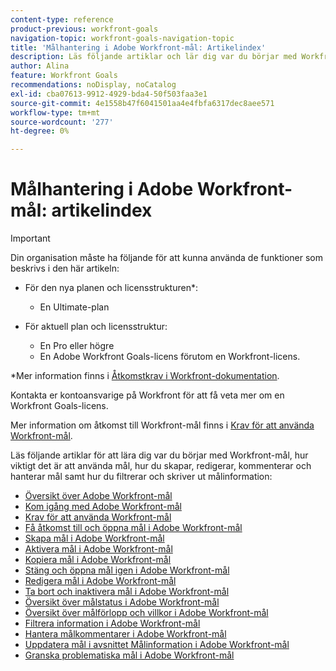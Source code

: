 ```yaml
---
content-type: reference
product-previous: workfront-goals
navigation-topic: workfront-goals-navigation-topic
title: 'Målhantering i Adobe Workfront-mål: Artikelindex'
description: Läs följande artiklar och lär dig var du börjar med Workfront-mål, hur viktigt det är att använda mål, hur du skapar, redigerar, kommenterar och hanterar mål samt hur du filtrerar och skriver ut målinformation.
author: Alina
feature: Workfront Goals
recommendations: noDisplay, noCatalog
exl-id: cba07613-9912-4929-bda4-50f503faa3e1
source-git-commit: 4e1558b47f6041501aa4e4fbfa6317dec8aee571
workflow-type: tm+mt
source-wordcount: '277'
ht-degree: 0%

---
```


# Målhantering i Adobe Workfront-mål: artikelindex

<!--Audited: 4/2025-->

>[!IMPORTANT]
>
>Din organisation måste ha följande för att kunna använda de funktioner som beskrivs i den här artikeln:
>
>* För den nya planen och licensstrukturen*:
>
>   * En Ultimate-plan
>    
>* För aktuell plan och licensstruktur:
>
>   * En Pro eller högre
>   * En Adobe Workfront Goals-licens förutom en Workfront-licens.
>
>*Mer information finns i [Åtkomstkrav i Workfront-dokumentation](/help/quicksilver/administration-and-setup/add-users/access-levels-and-object-permissions/access-level-requirements-in-documentation.md).
>
>
>Kontakta er kontoansvarige på Workfront för att få veta mer om en Workfront Goals-licens.
>
>Mer information om åtkomst till Workfront-mål finns i [Krav för att använda Workfront-mål](/help/quicksilver/workfront-goals/goal-management/access-needed-for-wf-goals.md).

Läs följande artiklar för att lära dig var du börjar med Workfront-mål, hur viktigt det är att använda mål, hur du skapar, redigerar, kommenterar och hanterar mål samt hur du filtrerar och skriver ut målinformation:

* [Översikt över Adobe Workfront-mål](../../workfront-goals/goal-management/wf-goals-overview.md)
* [Kom igång med Adobe Workfront-mål](../../workfront-goals/goal-management/getting-started-with-wf-goals.md)
* [Krav för att använda Workfront-mål](../../workfront-goals/goal-management/access-needed-for-wf-goals.md)
* [Få åtkomst till och öppna mål i Adobe Workfront-mål](../../workfront-goals/goal-management/access-goals-in-wf-goals.md)
* [Skapa mål i Adobe Workfront-mål](../../workfront-goals/goal-management/create-goals.md)
* [Aktivera mål i Adobe Workfront-mål](../../workfront-goals/goal-management/activate-goals.md)
* [Kopiera mål i Adobe Workfront-mål](../../workfront-goals/goal-management/copy-goals.md)
* [Stäng och öppna mål igen i Adobe Workfront-mål](../../workfront-goals/goal-management/close-and-reopen-goals.md)
* [Redigera mål i Adobe Workfront-mål](../../workfront-goals/goal-management/edit-goals.md)
* [Ta bort och inaktivera mål i Adobe Workfront-mål](../../workfront-goals/goal-management/delete-and-deactivate-goals.md)
* [Översikt över målstatus i Adobe Workfront-mål](../../workfront-goals/goal-management/goal-status-overview.md)
* [Översikt över målförlopp och villkor i Adobe Workfront-mål](../../workfront-goals/goal-management/calculate-goal-progress.md)
* [Filtrera information i Adobe Workfront-mål](../../workfront-goals/goal-management/filter-information-wf-goals.md)
* [Hantera målkommentarer i Adobe Workfront-mål](../../workfront-goals/goal-management/manage-goal-comments.md)
* [Uppdatera mål i avsnittet Målinformation i Adobe Workfront-mål](../../workfront-goals/goal-management/update-goals-in-goal-details-panel.md)
* [Granska problematiska mål i Adobe Workfront-mål](../../workfront-goals/goal-management/view-in-trouble-goals.md)
